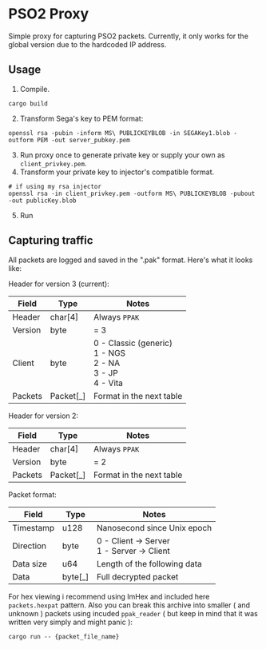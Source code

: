 # PSO2 Proxy

Simple proxy for capturing PSO2 packets. Currently, it only works for the global version due to the hardcoded IP address.

## Usage

1) Compile.
```
cargo build
```
2) Transform Sega's key to PEM format:
```
openssl rsa -pubin -inform MS\ PUBLICKEYBLOB -in SEGAKey1.blob -outform PEM -out server_pubkey.pem
```
3) Run proxy once to generate private key or supply your own as `client_privkey.pem`.
4) Transform your private key to injector's compatible format.
```
# if using my rsa injector
openssl rsa -in client_privkey.pem -outform MS\ PUBLICKEYBLOB -pubout -out publicKey.blob
```
5) Run

## Capturing traffic

All packets are logged and saved in the ".pak" format. Here's what it looks like:


Header for version 3 (current):

| Field   | Type      | Notes                                                                    |
|---------|-----------|--------------------------------------------------------------------------|
| Header  | char[4]   | Always `PPAK`                                                            |
| Version | byte      | = 3                                                                      |
| Client  | byte      | 0 - Classic (generic) <br> 1 - NGS <br> 2 - NA <br> 3 - JP <br> 4 - Vita |
| Packets | Packet[_] | Format in the next table                                                 |

Header for version 2:

| Field   | Type      | Notes                    |
|---------|-----------|--------------------------|
| Header  | char[4]   | Always `PPAK`            |
| Version | byte      | = 2                      |
| Packets | Packet[_] | Format in the next table |

Packet format: 

| Field     | Type    | Notes                                          |
|-----------|---------|------------------------------------------------|
| Timestamp | u128    | Nanosecond since Unix epoch                    |
| Direction | byte    | 0 - Client -> Server <br> 1 - Server -> Client |
| Data size | u64     | Length of the following data                   |
| Data      | byte[_] | Full decrypted packet                          |

For hex viewing i recommend using ImHex and included here `packets.hexpat` pattern. Also you can break this archive into smaller ( and unknown ) packets using incuded `ppak_reader` ( but keep in mind that it was written very simply and might panic ): 

```
cargo run -- {packet_file_name}
```